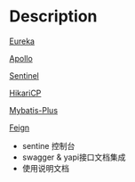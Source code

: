 # Description


[Eureka](https://github.com/Netflix/eureka)


[Apollo](https://github.com/ctripcorp/apollo)


[Sentinel](https://github.com/alibaba/Sentinel)


[HikariCP](https://github.com/brettwooldridge/HikariCP)


[Mybatis-Plus](https://github.com/baomidou/mybatis-plus)


[Feign](https://github.com/OpenFeign/feign)


- sentine 控制台
- swagger & yapi接口文档集成
- 使用说明文档

